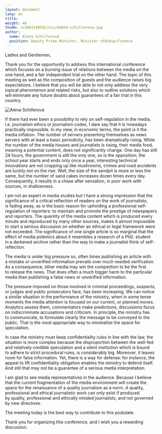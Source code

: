 ```yaml
---
layout: document
lang: en
title:
weight: 40
thumb: /v1602140542/nsz/embed-schillerova.jpg
author:
  name: Alena Schillerová
  position: Deputy Prime Minister, Minister of&nbsp;Finance
---
```


Ladies and Gentlemen,

Thank you for the opportunity to&nbsp;address this international conference which focuses on&nbsp;a burning issue of&nbsp;relations between the media on&nbsp;the one hand, and a&nbsp;fair independent trial on&nbsp;the other hand. The topic of&nbsp;this meeting as&nbsp;well as&nbsp;the composition of&nbsp;guests and the audience raises big expectations. I&nbsp;believe that you will be&nbsp;able to&nbsp;not only address the very topical phenomenon and related risks, but also to&nbsp;outline solutions which will eliminate any future doubts about guarantees of&nbsp;a fair trial in&nbsp;this country.

![Alena Schillerová]({{site.baseurl}}/dist/img/schillerova.jpg)

If&nbsp;there had ever been a&nbsp;possibility to&nbsp;rely on&nbsp;self-regulation in&nbsp;the media, i.e. journalism ethics or&nbsp;journalism codex, I&nbsp;dare say that it&nbsp;is nowadays practically impossible. In&nbsp;my view, in&nbsp;economic terms, the point is&nbsp;it the media inflation. The number of&nbsp;servers presenting themselves as&nbsp;news servers with at&nbsp;least a&nbsp;basic periodicity, has been dramatically rising. While the number of&nbsp;the media houses and journalists is&nbsp;rising, their media food, meaning a&nbsp;potential content, does not significantly change. One day has still 24&nbsp;hours, the government is&nbsp;still the only one, so&nbsp;is the opposition, the school year starts and ends only once a&nbsp;year, interesting technical innovations are not cropping up&nbsp;like mushrooms, crimes and road accidents are luckily not on&nbsp;the rise. Well, the size of&nbsp;the sandpit is&nbsp;more or&nbsp;less the same, but the number of&nbsp;sand cakes increases dozen times every day. Consequently, it&nbsp;results in&nbsp;a chase after sensation, in&nbsp;poor work with sources, in&nbsp;shallowness.

I&nbsp;am not an&nbsp;expert in&nbsp;media studies but I&nbsp;have a&nbsp;strong impression that the significance of&nbsp;a critical reflection of&nbsp;readers on&nbsp;the work of&nbsp;journalists, is&nbsp;fading away, as&nbsp;is the basic reason for upholding a&nbsp;professional self-regulation of&nbsp;reporters: to&nbsp;maintain and promote the prestige of&nbsp;newspapers and reporters. The quantity of&nbsp;the media content which is&nbsp;produced every minute and reproduced by&nbsp;many other sources, makes it&nbsp;almost impossible to&nbsp;start a&nbsp;serious discussion on&nbsp;whether an&nbsp;ethical or&nbsp;legal framework were not exceeded. The significance of&nbsp;one single article is&nbsp;so marginal that the effect of&nbsp;media polemics about it&nbsp;resembles a&nbsp;research of&nbsp;a PhD. student in&nbsp;a darkened archive rather than the way to&nbsp;make a&nbsp;journalist think of&nbsp;self-reflection.

The media is&nbsp;under big pressure so, often times publishing an&nbsp;article with a&nbsp;mistake or&nbsp;unverified information prevails over much needed verification. As&nbsp;a consequence, other media may win the competition to&nbsp;be the first to&nbsp;release the news. That does often a&nbsp;much bigger harm to&nbsp;the particular media than publishing a&nbsp;false news or&nbsp;unverified information.

The pressure imposed on&nbsp;those involved in&nbsp;criminal proceedings, suspects, or&nbsp;judges and public prosecutors face, has been increasing. We&nbsp;can notice a&nbsp;similar situation in&nbsp;the performance of&nbsp;the ministry, when in&nbsp;some tense moments the media attention is&nbsp;focused on&nbsp;our current, or&nbsp;planned moves. Analytics assess them, commentators make predictions, discussions focus on&nbsp;indiscriminate accusations and criticism. In&nbsp;principle, the ministry has to&nbsp;communicate, to&nbsp;formulate clearly the message to&nbsp;be conveyed to&nbsp;the public. That is&nbsp;the most appropriate way to&nbsp;minimalize the space for speculation.

In&nbsp;case the ministry must keep confidentiality rules in&nbsp;line with the law, the situation is&nbsp;more complex because the disproportion between the well-fed and relatively credible speculation and a&nbsp;silent institution which is&nbsp;bound to&nbsp;adhere to&nbsp;strict procedural rules, is&nbsp;considerably big. Moreover, it&nbsp;leaves room for false information. Yet, there is&nbsp;a way for defense: for instance, the appeal to&nbsp;lift confidentiality obligation enables the ministry to&nbsp;defend itself. And still that may not be&nbsp;a guarantee of&nbsp;a serious media interpretation.

I&nbsp;am glad to&nbsp;see media representatives in&nbsp;the audience. Because I&nbsp;believe that the current fragmentation of&nbsp;the media environment will create the space for the renaissance of&nbsp;a quality journalism as&nbsp;a norm. A&nbsp;quality, professional and ethical journalistic work can only exist if&nbsp;produced by&nbsp;quality, professional and ethically minded journalists, and not governed by&nbsp;new directives.

The meeting today is&nbsp;the best way to&nbsp;contribute to&nbsp;this postulate.

Thank you for organizing this conference, and I&nbsp;wish you a&nbsp;rewarding discussion.
